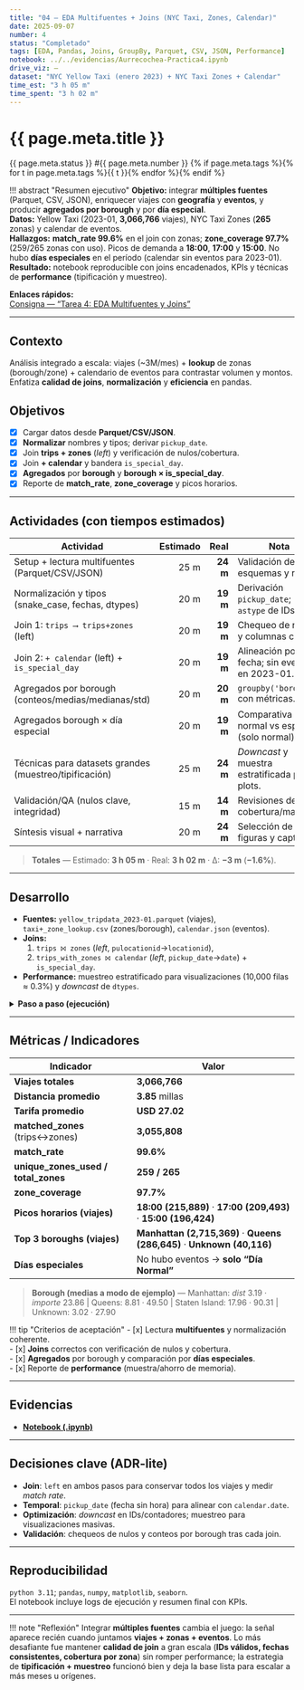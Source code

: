 ```yaml
---
title: "04 — EDA Multifuentes + Joins (NYC Taxi, Zones, Calendar)"
date: 2025-09-07
number: 4
status: "Completado"
tags: [EDA, Pandas, Joins, GroupBy, Parquet, CSV, JSON, Performance]
notebook: ../../evidencias/Aurrecochea-Practica4.ipynb
drive_viz: —
dataset: "NYC Yellow Taxi (enero 2023) + NYC Taxi Zones + Calendar"
time_est: "3 h 05 m"
time_spent: "3 h 02 m"
---
```


# {{ page.meta.title }}

<span class="pill">{{ page.meta.status }}</span>
<span class="pill">#{{ page.meta.number }}</span>
{% if page.meta.tags %}{% for t in page.meta.tags %}<span class="pill">{{ t }}</span>{% endfor %}{% endif %}

!!! abstract "Resumen ejecutivo"
    **Objetivo:** integrar **múltiples fuentes** (Parquet, CSV, JSON), enriquecer viajes con **geografía** y **eventos**, y producir **agregados por borough** y por **día especial**.  
    **Datos:** Yellow Taxi (2023-01, **3,066,766** viajes), NYC Taxi Zones (**265** zonas) y calendar de eventos.  
    **Hallazgos:** **match_rate 99.6%** en el join con zonas; **zone_coverage 97.7%** (259/265 zonas con uso). Picos de demanda a **18:00**, **17:00** y **15:00**. No hubo **días especiales** en el período (calendar sin eventos para 2023-01).  
    **Resultado:** notebook reproducible con joins encadenados, KPIs y técnicas de **performance** (tipificación y muestreo).

**Enlaces rápidos:**  
[Consigna — “Tarea 4: EDA Multifuentes y Joins”](https://juanfkurucz.com/ucu-id/ut1/04-eda-multifuentes-joins/)

---

## Contexto
Análisis integrado a escala: viajes (~3M/mes) + **lookup** de zonas (borough/zone) + calendario de eventos para contrastar volumen y montos. Enfatiza **calidad de joins**, **normalización** y **eficiencia** en pandas.

## Objetivos
- [x] Cargar datos desde **Parquet/CSV/JSON**.  
- [x] **Normalizar** nombres y tipos; derivar `pickup_date`.  
- [x] Join **trips + zones** (*left*) y verificación de nulos/cobertura.  
- [x] Join **+ calendar** y bandera `is_special_day`.  
- [x] **Agregados** por **borough** y **borough × is_special_day**.  
- [x] Reporte de **match_rate**, **zone_coverage** y picos horarios.

---

## Actividades (con tiempos estimados)

| Actividad                                                  | Estimado | Real | Nota |
|---|---:|---:|---|
| Setup + lectura multifuentes (Parquet/CSV/JSON)            | 25 m | **24 m** | Validación de esquemas y rutas. |
| Normalización y tipos (snake_case, fechas, dtypes)         | 20 m | **19 m** | Derivación `pickup_date`; `astype` de IDs. |
| Join 1: `trips ⟶ trips+zones` (left)                       | 20 m | **19 m** | Chequeo de nulos y columnas clave. |
| Join 2: `+ calendar` (left) + `is_special_day`             | 20 m | **19 m** | Alineación por fecha; sin eventos en 2023-01. |
| Agregados por borough (conteos/medias/medianas/std)        | 20 m | **20 m** | `groupby('borough')` con métricas. |
| Agregados borough × día especial                           | 20 m | **19 m** | Comparativa normal vs especial (solo normal). |
| Técnicas para datasets grandes (muestreo/tipificación)     | 25 m | **24 m** | *Downcast* y muestra estratificada para plots. |
| Validación/QA (nulos clave, integridad)                    | 15 m | **14 m** | Revisiones de cobertura/match. |
| Síntesis visual + narrativa                                | 20 m | **24 m** | Selección de 5 figuras y captions. |

> **Totales** — Estimado: **3 h 05 m** · Real: **3 h 02 m** · Δ: **−3 m** (**−1.6%**).

---

## Desarrollo

- **Fuentes:** `yellow_tripdata_2023-01.parquet` (viajes), `taxi+_zone_lookup.csv` (zones/borough), `calendar.json` (eventos).  
- **Joins:**  
  1) `trips ⨝ zones` (*left*, `pulocationid`→`locationid`),  
  2) `trips_with_zones ⨝ calendar` (*left*, `pickup_date`→`date`) + `is_special_day`.  
- **Performance:** muestreo estratificado para visualizaciones (10,000 filas ≈ 0.3%) y *downcast* de `dtypes`.

<details class="md-details">
  <summary><strong>Paso a paso (ejecución)</strong></summary>
  <ol>
    <li><strong>Lectura</strong> Parquet/CSV/JSON; vistas rápidas y memoria.</li>
    <li><strong>Normalización</strong> de columnas y fechas; tipos para join.</li>
    <li><strong>Join trips+zones</strong> y validación de nulos/cobertura.</li>
    <li><strong>Join + calendar</strong> y creación de <code>is_special_day</code>.</li>
    <li><strong>Agregados</strong> por borough y borough×día especial.</li>
    <li><strong>Performance & QA</strong>: muestreo, métricas de match, chequeos finales.</li>
  </ol>
</details>

---

## Métricas / Indicadores

| Indicador                               | Valor |
|---|---|
| **Viajes totales**                      | **3,066,766** |
| **Distancia promedio**                  | **3.85** millas |
| **Tarifa promedio**                     | **USD 27.02** |
| **matched_zones** (trips↔zones)         | **3,055,808** |
| **match_rate**                          | **99.6%** |
| **unique_zones_used / total_zones**     | **259 / 265** |
| **zone_coverage**                       | **97.7%** |
| **Picos horarios (viajes)**             | **18:00 (215,889)** · **17:00 (209,493)** · **15:00 (196,424)** |
| **Top 3 boroughs (viajes)**             | **Manhattan (2,715,369)** · **Queens (286,645)** · **Unknown (40,116)** |
| **Días especiales**                     | No hubo eventos → **solo “Día Normal”** |

> **Borough (medias a modo de ejemplo)** — Manhattan: *dist* 3.19 · *importe* 23.86 | Queens: 8.81 · 49.50 | Staten Island: 17.96 · 90.31 | Unknown: 3.02 · 27.90

!!! tip "Criterios de aceptación"
    - [x] Lectura **multifuentes** y normalización coherente.  
    - [x] **Joins** correctos con verificación de nulos y cobertura.  
    - [x] **Agregados** por borough y comparación por **días especiales**.  
    - [x] Reporte de **performance** (muestra/ahorro de memoria).

---

## Evidencias
- [**Notebook (.ipynb)**](../../evidencias/Aurrecochea-Práctica4.ipynb)

---

## Decisiones clave (ADR-lite)
- **Join**: `left` en ambos pasos para conservar todos los viajes y medir *match rate*.  
- **Temporal**: `pickup_date` (fecha sin hora) para alinear con `calendar.date`.  
- **Optimización**: *downcast* en IDs/contadores; muestreo para visualizaciones masivas.  
- **Validación**: chequeos de nulos y conteos por borough tras cada join.

---

## Reproducibilidad
`python 3.11`; `pandas`, `numpy`, `matplotlib`, `seaborn`.  
El notebook incluye logs de ejecución y resumen final con KPIs.

---

!!! note "Reflexión"
    Integrar **múltiples fuentes** cambia el juego: la señal aparece recién cuando juntamos **viajes + zonas + eventos**. Lo más desafiante fue mantener **calidad de join** a gran escala (**IDs válidos, fechas consistentes, cobertura por zona**) sin romper performance; la estrategia de **tipificación + muestreo** funcionó bien y deja la base lista para escalar a más meses u orígenes.